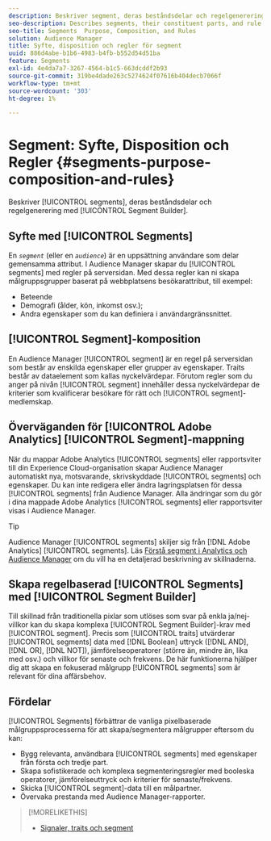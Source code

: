 ```yaml
---
description: Beskriver segment, deras beståndsdelar och regelgenerering med Segment Builder.
seo-description: Describes segments, their constituent parts, and rule creation with Segment Builder.
seo-title: Segments  Purpose, Composition, and Rules
solution: Audience Manager
title: Syfte, disposition och regler för segment
uuid: 886d4abe-b1b6-4983-b4fb-b552d54d51ba
feature: Segments
exl-id: 4e4da7a7-3267-4564-b1c5-663dcddf2b93
source-git-commit: 319be4dade263c5274624f07616b404decb7066f
workflow-type: tm+mt
source-wordcount: '303'
ht-degree: 1%

---
```


# Segment: Syfte, Disposition och Regler {#segments-purpose-composition-and-rules}

Beskriver [!UICONTROL segments], deras beståndsdelar och regelgenerering med [!UICONTROL Segment Builder].

## Syfte med [!UICONTROL Segments]

En *`segment`* (eller en *`audience`*) är en uppsättning användare som delar gemensamma attribut. I Audience Manager skapar du [!UICONTROL segments] med regler på serversidan. Med dessa regler kan ni skapa målgruppsgrupper baserat på webbplatsens besökarattribut, till exempel:

* Beteende
* Demografi (ålder, kön, inkomst osv.);
* Andra egenskaper som du kan definiera i användargränssnittet.

## [!UICONTROL Segment]-komposition

En Audience Manager [!UICONTROL segment] är en regel på serversidan som består av enskilda egenskaper eller grupper av egenskaper. Traits består av dataelement som kallas nyckelvärdepar. Förutom regler som du anger på nivån [!UICONTROL segment] innehåller dessa nyckelvärdepar de kriterier som kvalificerar besökare för rätt och [!UICONTROL segment]-medlemskap.

## Överväganden för [!UICONTROL Adobe Analytics] [!UICONTROL Segment]-mappning

När du mappar Adobe Analytics [!UICONTROL segments] eller rapportsviter till din Experience Cloud-organisation skapar Audience Manager automatiskt nya, motsvarande, skrivskyddade [!UICONTROL segments] och egenskaper. Du kan inte redigera eller ändra lagringsplatsen för dessa [!UICONTROL segments] från Audience Manager. Alla ändringar som du gör i dina mappade Adobe Analytics [!UICONTROL segments] eller rapportsviter visas i Audience Manager.

>[!TIP]
>
>Audience Manager [!UICONTROL segments] skiljer sig från [!DNL Adobe Analytics] [!UICONTROL segments]. Läs [Förstå segment i Analytics och Audience Manager](https://experienceleague.adobe.com/docs/analytics/integration/audience-analytics/audience-analytics-workflow/aam-analytics-segments.html) om du vill ha en detaljerad beskrivning av skillnaderna.

## Skapa regelbaserad [!UICONTROL Segments] med [!UICONTROL Segment Builder]

Till skillnad från traditionella pixlar som utlöses som svar på enkla ja/nej-villkor kan du skapa komplexa [!UICONTROL Segment Builder]-krav med [!UICONTROL segment]. Precis som [!UICONTROL traits] utvärderar [!UICONTROL segments] data med [!DNL Boolean] uttryck ([!DNL AND], [!DNL OR], [!DNL NOT]), jämförelseoperatorer (större än, mindre än, lika med osv.) och villkor för senaste och frekvens. De här funktionerna hjälper dig att skapa en fokuserad målgrupp [!UICONTROL segments] som är relevant för dina affärsbehov.

## Fördelar

[!UICONTROL Segments] förbättrar de vanliga pixelbaserade målgruppsprocesserna för att skapa/segmentera målgrupper eftersom du kan:

* Bygg relevanta, användbara [!UICONTROL segments] med egenskaper från första och tredje part.
* Skapa sofistikerade och komplexa segmenteringsregler med booleska operatorer, jämförelseuttryck och kriterier för senaste/frekvens.
* Skicka [!UICONTROL segment]-data till en målpartner.
* Övervaka prestanda med Audience Manager-rapporter.

>[!MORELIKETHIS]
>
>* [Signaler, traits och segment](../../reference/signal-trait-segment.md)
